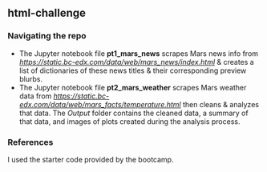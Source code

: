 ## html-challenge

### Navigating the repo
* The Jupyter notebook file **pt1_mars_news** scrapes Mars news info from *https://static.bc-edx.com/data/web/mars_news/index.html* & creates a list of dictionaries of these news titles & their corresponding preview blurbs.
* The Jupyter notebook file **pt2_mars_weather** scrapes Mars weather data from *https://static.bc-edx.com/data/web/mars_facts/temperature.html* then cleans & analyzes that data. The *Output* folder contains the cleaned data, a summary of that data, and images of plots created during the analysis process.

### References 
I used the starter code provided by the bootcamp.